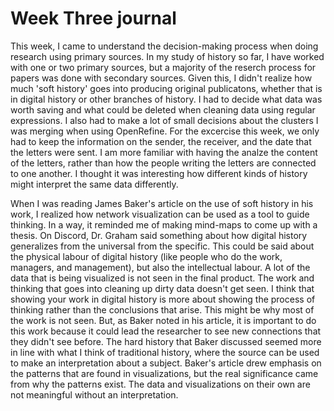 # Week Three journal

This week, I came to understand the decision-making process when doing research using primary sources. In my study of history so far, I have worked with one or two primary sources, but a majority of the reserch process for papers was done with secondary sources. Given this, I didn't realize how much 'soft history' goes into producing original publicatons, whether that is in digital history or other branches of history. I had to decide what data was worth saving and what could be deleted when cleaning data using regular expressions. I also had to make a lot of small decisions about the clusters I was merging when using OpenRefine. For the excercise this week, we only had to keep the information on the sender, the receiver, and the date that the letters were sent. I am more familiar with having the analze the content of the letters, rather than how the people writing the letters are connected to one another. I thought it was interesting how different kinds of history might interpret the same data differently. 

When I was reading James Baker's article on the use of soft history in his work, I realized how network visualization can be used as a tool to guide thinking. In a way, it reminded me of making mind-maps to come up with a thesis. On Discord, Dr. Graham said something about how digital history generalizes from the universal from the specific. This could be said about the physical labour of digital history (like people who do the work, managers, and management), but also the intellectual labour. A lot of the data that is being visualized is not seen in the final product. The work and thinking that goes into cleaning up dirty data doesn't get seen. I think that showing your work in digital history is more about showing the process of thinking rather than the conclusions that arise. This might be why most of the work is not seen. But, as Baker noted in his article, it is important to do this work because it could lead the researcher to see new connections that they didn't see before. The hard history that Baker discussed seemed more in line with what I think of traditional history, where the source can be used to make an interpretation about a subject. Baker's article drew emphasis on the patterns that are found in visualizations, but the real significance came from why the patterns exist. The data and visualizations on their own are not meaningful without an interpretation.
